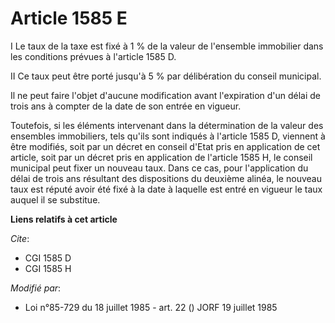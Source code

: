 # Article 1585 E

I  Le taux de la taxe est fixé à 1 % de la valeur de l'ensemble immobilier dans les conditions prévues à l'article 1585 D.

II  Ce taux peut être porté jusqu'à 5 % par délibération du conseil municipal.

Il ne peut faire l'objet d'aucune modification avant l'expiration d'un délai de trois ans à compter de la date de son entrée
en vigueur.

Toutefois, si les éléments intervenant dans la détermination de la valeur des ensembles immobiliers, tels qu'ils sont
indiqués à l'article 1585 D, viennent à être modifiés, soit par un décret en conseil d'Etat pris en application de cet
article, soit par un décret pris en application de l'article 1585 H, le conseil municipal peut fixer un nouveau taux. Dans ce
cas, pour l'application du délai de trois ans résultant des dispositions du deuxième alinéa, le nouveau taux est réputé avoir
été fixé à la date à laquelle est entré en vigueur le taux auquel il se substitue.

**Liens relatifs à cet article**

_Cite_:

  - CGI 1585 D
  - CGI 1585 H

_Modifié par_:

  - Loi n°85-729 du 18 juillet 1985 - art. 22 () JORF 19 juillet 1985
